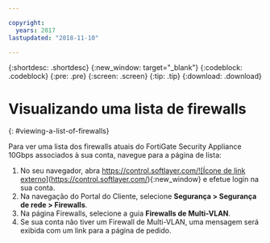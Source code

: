 ```yaml
---

copyright:
  years: 2017
lastupdated: "2018-11-10"

---
```


{:shortdesc: .shortdesc}
{:new_window: target="_blank"}
{:codeblock: .codeblock}
{:pre: .pre}
{:screen: .screen}
{:tip: .tip}
{:download: .download}

# Visualizando uma lista de firewalls
{: #viewing-a-list-of-firewalls}

Para ver uma lista dos firewalls atuais do FortiGate Security Appliance 10Gbps associados à sua conta, navegue para a página de lista:

1. No seu navegador, abra [https://control.softlayer.com/![Ícone de link externo](../../icons/launch-glyph.svg "Ícone de link externo")](https://control.softlayer.com/){:new_window} e efetue login na sua conta.
2. Na navegação do Portal do Cliente, selecione **Segurança > Segurança de rede > Firewalls**.
3. Na página Firewalls, selecione a guia **Firewalls de Multi-VLAN**. 
4. Se sua conta não tiver um Firewall de Multi-VLAN, uma mensagem será exibida com um link para a página de pedido. 
